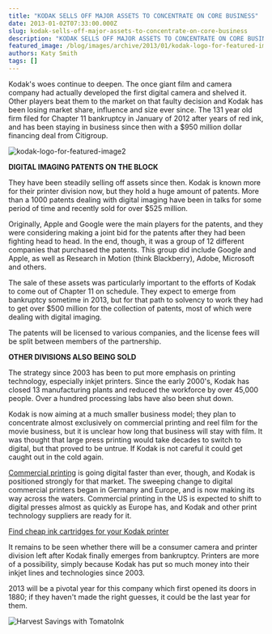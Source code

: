 ```yaml
---
title: "KODAK SELLS OFF MAJOR ASSETS TO CONCENTRATE ON CORE BUSINESS"
date: 2013-01-02T07:33:00.000Z
slug: kodak-sells-off-major-assets-to-concentrate-on-core-business
description: "KODAK SELLS OFF MAJOR ASSETS TO CONCENTRATE ON CORE BUSINESS"
featured_image: /blog/images/archive/2013/01/kodak-logo-for-featured-image2.jpg
authors: Katy Smith
tags: []
---
```


Kodak's woes continue to deepen. The once giant film and camera company had actually developed the first digital camera and shelved it. Other players beat them to the market on that faulty decision and Kodak has been losing market share, influence and size ever since. The 131 year old firm filed for Chapter 11 bankruptcy in January of 2012 after years of red ink, and has been staying in business since then with a $950 million dollar financing deal from Citigroup.

![kodak-logo-for-featured-image2](/blog/images/archive/2013/01/kodak-logo-for-featured-image2.jpg)

**DIGITAL IMAGING PATENTS ON THE BLOCK**

They have been steadily selling off assets since then. Kodak is known more for their printer division now, but they hold a huge amount of patents. More than a 1000 patents dealing with digital imaging have been in talks for some period of time and recently sold for over $525 million.

Originally, Apple and Google were the main players for the patents, and they were considering making a joint bid for the patents after they had been fighting head to head. In the end, though, it was a group of 12 different companies that purchased the patents. This group did include Google and Apple, as well as Research in Motion (think Blackberry), Adobe, Microsoft and others.

The sale of these assets was particularly important to the efforts of Kodak to come out of Chapter 11 on schedule. They expect to emerge from bankruptcy sometime in 2013, but for that path to solvency to work they had to get over $500 million for the collection of patents, most of which were dealing with digital imaging.

The patents will be licensed to various companies, and the license fees will be split between members of the partnership.

**OTHER DIVISIONS ALSO BEING SOLD**

The strategy since 2003 has been to put more emphasis on printing technology, especially inkjet printers. Since the early 2000's, Kodak has closed 13 manufacturing plants and reduced the workforce by over 45,000 people. Over a hundred processing labs have also been shut down.

Kodak is now aiming at a much smaller business model; they plan to concentrate almost exclusively on commercial printing and reel film for the movie business, but it is unclear how long that business will stay with film. It was thought that large press printing would take decades to switch to digital, but that proved to be untrue. If Kodak is not careful it could get caught out in the cold again.

[Commercial printing](https://www.tomatoink.com/) is going digital faster than ever, though, and Kodak is positioned strongly for that market. The sweeping change to digital commercial printers began in Germany and Europe, and is now making its way across the waters. Commercial printing in the US is expected to shift to digital presses almost as quickly as Europe has, and Kodak and other print technology suppliers are ready for it.

[Find cheap ink cartridges for your Kodak printer](https://www.tomatoink.com/kodak-printer-cartridges)

It remains to be seen whether there will be a consumer camera and printer division left after Kodak finally emerges from bankruptcy. Printers are more of a possibility, simply because Kodak has put so much money into their inkjet lines and technologies since 2003.

2013 will be a pivotal year for this company which first opened its doors in 1880; if they haven't made the right guesses, it could be the last year for them.

![Harvest Savings with TomatoInk](/blog/images/archive/2013/06/generic_01-632x234.png)